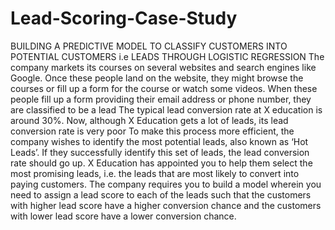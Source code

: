 # Lead-Scoring-Case-Study
BUILDING A PREDICTIVE MODEL TO CLASSIFY CUSTOMERS INTO POTENTIAL CUSTOMERS i.e LEADS THROUGH LOGISTIC REGRESSION
The company markets its courses on several websites and search engines like Google. Once these people land on the website, they might browse the courses or fill up a form for the course or watch some videos. When these people fill up a form providing their email address or phone number, they are classified to be a lead
The typical lead conversion rate at X education is around 30%. Now, although X Education gets a lot of leads, its lead conversion rate is very poor
To make this process more efficient, the company wishes to identify the most potential leads, also known as ‘Hot Leads’. If they successfully identify this set of leads, the lead conversion rate should go up.
X Education has appointed you to help them select the most promising leads, i.e. the leads that are most likely to convert into paying customers. The company requires you to build a model wherein you need to assign a lead score to each of the leads such that the customers with higher lead score have a higher conversion chance and the customers with lower lead score have a lower conversion chance.
